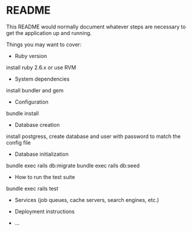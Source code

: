# README

This README would normally document whatever steps are necessary to get the
application up and running.

Things you may want to cover:

- Ruby version

install ruby 2.6.x or use RVM

- System dependencies

install bundler and gem

- Configuration

bundle install

- Database creation

install postgress, create database and user with password to match the config file

- Database initialization

bundle exec rails db:migrate
bundle exec rails db:seed

- How to run the test suite

bundle exec rails test

- Services (job queues, cache servers, search engines, etc.)

- Deployment instructions

- ...
